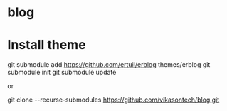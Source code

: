# blog

# Install theme
git submodule add https://github.com/ertuil/erblog themes/erblog
git submodule init
git submodule update

or 

   git clone --recurse-submodules https://github.com/vikasontech/blog.git
